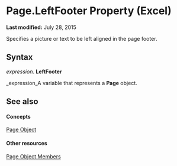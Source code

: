 
# Page.LeftFooter Property (Excel)

 **Last modified:** July 28, 2015

Specifies a picture or text to be left aligned in the page footer.

## Syntax

 _expression_. **LeftFooter**

 _expression_A variable that represents a  **Page** object.


## See also


#### Concepts


 [Page Object](debd4537-af71-8699-b714-6854c3cf0fad.md)
#### Other resources


 [Page Object Members](d9cb2764-7b24-1ca0-c8e3-3743e6fe7ff7.md)
